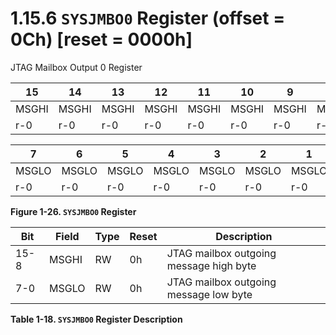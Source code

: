 # 1.15.6 `SYSJMBO0` Register (offset = 0Ch) [reset = 0000h]

JTAG Mailbox Output 0 Register

<a id="figure-1-26"></a>

| 15    | 14    | 13    | 12    | 11    | 10    | 9     | 8     |
| ----- | ----- | ----- | ----- | ----- | ----- | ----- | ----- |
| MSGHI | MSGHI | MSGHI | MSGHI | MSGHI | MSGHI | MSGHI | MSGHI |
| r-0   | r-0   | r-0   | r-0   | r-0   | r-0   | r-0   | r-0   |

| 7     | 6     | 5     | 4     | 3     | 2     | 1     | 0     |
| ----- | ----- | ----- | ----- | ----- | ----- | ----- | ----- |
| MSGLO | MSGLO | MSGLO | MSGLO | MSGLO | MSGLO | MSGLO | MSGLO |
| r-0   | r-0   | r-0   | r-0   | r-0   | r-0   | r-0   | r-0   |

**Figure 1-26. `SYSJMBO0` Register**

<a id="table-1-18"></a>

| Bit  | Field | Type | Reset | Description                             |
| ---- | ----- | ---- | ----- | --------------------------------------- |
| 15-8 | MSGHI | RW   | 0h    | JTAG mailbox outgoing message high byte |
| 7-0  | MSGLO | RW   | 0h    | JTAG mailbox outgoing message low byte  |

**Table 1-18. `SYSJMBO0` Register Description**